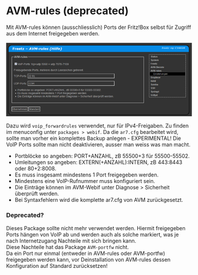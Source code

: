 # AVM-rules (deprecated)

Mit AVM-rules können (ausschliesslich) Ports der Fritz!Box selbst für Zugriff aus dem Internet freigegeben werden.<br>
<br>
<a href='../screenshots/000-PKG_avm-rules.png'><img src='../screenshots/000-PKG_avm-rules_md.png'></a>
<br>

Dazu wird ```voip_forwardrules``` verwendet, nur für IPv4-Freigaben. Zu finden im menuconfig unter ```packages > webif```.
Da die ```ar7.cfg``` bearbeitet wird, sollte man vorher ein komplettes Backup anlegen - EXPERIMENTAL!
Die VoIP Ports sollte man nicht deaktivieren, ausser man weiss was man macht.

 * Portblöcke so angeben: PORT+ANZAHL, zB 55500+3 für 55500-55502.
 * Umleitungen so angeben: EXTERN(+ANZAHL):INTERN, zB 443:8443 oder 80+2:8008.
 * Es muss insgesamt mindestens 1 Port freigegeben werden.
 * Mindestens eine VoIP-Rufnummer muss konfiguriert sein.
 * Die Einträge können im AVM-Webif unter Diagnose > Sicherheit überprüft werden.
 * Bei Syntaxfehlern wird die komplette ar7.cfg von AVM zurückgesetzt.

### Deprecated?

Dieses Package sollte nicht mehr verwendet werden. Hiermit freigegeben Ports hängen von VoIP ab und
werden auch als solche markiert, was je nach Internetzugang Nachteile mit sich bringen kann.<br>
Diese Nachteile hat das Package ```AVM-portfw``` nicht.<br>
Da ein Port nur einmal (entweder in AVM-rules oder AVM-portfw) freigegeben werden kann,
vor Deinstallation von AVM-rules dessen Konfiguration auf Standard zurücksetzen!

